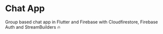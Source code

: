 # Chat App
Group based chat app in Flutter and Firebase with Cloudfirestore, Firebase Auth and StreamBuilders 🔥
